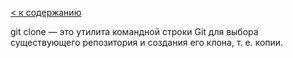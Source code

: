 [< к содержанию](../../../)

git clone — это утилита командной строки Git для выбора существующего репозитория и создания его клона, т. е. копии.